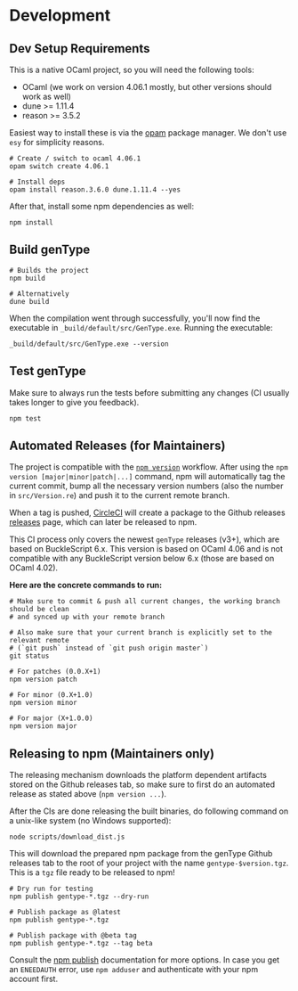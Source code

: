 # Development

## Dev Setup Requirements

This is a native OCaml project, so you will need the following tools:
- OCaml (we work on version 4.06.1 mostly, but other versions should work as well)
- dune >= 1.11.4
- reason >= 3.5.2

Easiest way to install these is via the [opam](https://opam.ocaml.org/doc/Install.html) package manager. We don't use `esy` for simplicity reasons.

```
# Create / switch to ocaml 4.06.1
opam switch create 4.06.1

# Install deps
opam install reason.3.6.0 dune.1.11.4 --yes
```

After that, install some npm dependencies as well:

```
npm install
```

## Build genType

```
# Builds the project
npm build

# Alternatively
dune build
```

When the compilation went through successfully, you'll now find the executable in `_build/default/src/GenType.exe`.
Running the executable:

```
_build/default/src/GenType.exe --version
```

## Test genType

Make sure to always run the tests before submitting any changes (CI usually takes
longer to give you feedback).

```
npm test
```

## Automated Releases (for Maintainers)

The project is compatible with the [`npm
version`](https://docs.npmjs.com/cli/version) workflow. After using the `npm
version [major|minor|patch|...]` command, npm will automatically tag the
current commit, bump all the necessary version numbers (also the number in
`src/Version.re`) and push it to the current remote branch.

When a tag is pushed, [CircleCI](https://circleci.com/gh/reason-association/genType) will create a package to the Github releases [releases](https://github.com/reason-association/genType/releases) page, which can later be released to npm.

This CI process only covers the newest `genType` releases (v3+), which are based on BuckleScript 6.x. This version is based on OCaml 4.06 and is not compatible with any BuckleScript version below 6.x (those are based on OCaml 4.02).

**Here are the concrete commands to run:**

```
# Make sure to commit & push all current changes, the working branch should be clean
# and synced up with your remote branch

# Also make sure that your current branch is explicitly set to the relevant remote
# (`git push` instead of `git push origin master`)
git status

# For patches (0.0.X+1)
npm version patch

# For minor (0.X+1.0)
npm version minor

# For major (X+1.0.0)
npm version major
```

## Releasing to npm (Maintainers only)

The releasing mechanism downloads the platform dependent artifacts stored on
the Github releases tab, so make sure to first do an automated release as
stated above (`npm version ...`).

After the CIs are done releasing the built binaries, do following command on a unix-like system (no Windows supported):

```
node scripts/download_dist.js
```

This will download the prepared npm package from the genType Github releases
tab to the root of your project with the name `gentype-$version.tgz`. This is
a `tgz` file ready to be released to npm!

```
# Dry run for testing
npm publish gentype-*.tgz --dry-run

# Publish package as @latest
npm publish gentype-*.tgz

# Publish package with @beta tag
npm publish gentype-*.tgz --tag beta
```

Consult the [npm publish](https://docs.npmjs.com/cli/publish) documentation for more options.
In case you get an `ENEEDAUTH` error, use `npm adduser` and authenticate with your npm account first.
